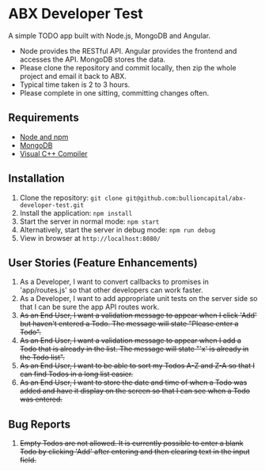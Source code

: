 # ABX Developer Test

A simple TODO app built with Node.js, MongoDB and Angular.

- Node provides the RESTful API. Angular provides the frontend and accesses the API. MongoDB stores the data.
- Please clone the repository and commit locally, then zip the whole project and email it back to ABX.
- Typical time taken is 2 to 3 hours.
- Please complete in one sitting, committing changes often.

## Requirements

- [Node and npm](http://nodejs.org)
- [MongoDB](https://docs.mongodb.org/manual/installation/)
- [Visual C++ Compiler](https://www.visualstudio.com/downloads/)

## Installation

1. Clone the repository: `git clone git@github.com:bullioncapital/abx-developer-test.git`
2. Install the application: `npm install`
3. Start the server in normal mode: `npm start`
4. Alternatively, start the server in debug mode: `npm run debug`
5. View in browser at `http://localhost:8080/`

## User Stories (Feature Enhancements)

1. As a Developer, I want to convert callbacks to promises in 'app/routes.js' so that other developers can work faster.
2. As a Developer, I want to add appropriate unit tests on the server side so that I can be sure the app API routes work.
3. ~~As an End User, I want a validation message to appear when I click 'Add' but haven't entered a Todo. The message will state "Please enter a Todo".~~
4. ~~As an End User, I want a validation message to appear when I add a Todo that is already in the list. The message will state "'x' is already in the Todo list".~~
5. ~~As an End User, I want to be able to sort my Todos A-Z and Z-A so that I can find Todos in a long list easier.~~
6. ~~As an End User, I want to store the date and time of when a Todo was added and have it display on the screen so that I can see when a Todo was entered.~~

## Bug Reports

1. ~~Empty Todos are not allowed. It is currently possible to enter a blank Todo by clicking 'Add' after entering and then clearing text in the input field.~~
